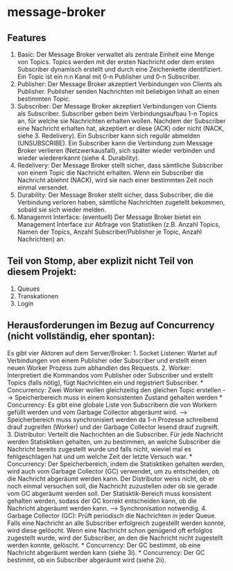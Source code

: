 message-broker
==============

## Features
1. Basic: Der Message Broker verwaltet als zentrale Einheit eine Menge von Topics. Topics werden mit der ersten Nachricht oder dem ersten Subscriber dynamisch erstellt und durch eine Zeichenkette identifiziert. Ein Topic ist ein n:n Kanal mit 0-n Publisher und 0-n Subscriber.
2. Publisher: Der Message Broker akzeptiert Verbindungen von Clients als Publisher. Publisher senden Nachrichten mit beliebigen Inhalt an einen bestimmten Topic.
3. Subscriber: Der Message Broker akzeptiert Verbindungen von Clients als Subscriber. Subscriber geben beim Verbindungsaufbau 1-n Topics an, für welche sie Nachrichten erhalten wollen. Nachdem der Subscriber eine Nachricht erhalten hat, akzeptiert er diese (ACK) oder nicht (NACK, siehe 3. Redelivery). Ein Subscriber kann sich regulär abmelden (UNSUBSCRIBE). Ein Subscriber kann die Verbindung zum Message Broker verlieren (Netzwerkausfall), sich später wieder verbinden und wieder wiedererkannt (siehe 4. Durability).
3. Redelivery: Der Message Broker stellt sicher, dass sämtliche Subscriber von einem Topic die Nachricht erhalten. Wenn ein Subscriber die Nachricht ablehnt (NACK), wird sie nach einer bestimmten Zeit noch einmal versendet.
4. Durability: Der Message Broker stellt sicher, dass Subscriber, die die Verbindung verloren haben, sämtliche Nachrichten zugetellt bekommen, sobald sie sich wieder melden.
5. Managemnt Interface: (eventuell) Der Message Broker bietet ein Management Interface zur Abfrage von Statistiken (z.B. Anzahl Topics, Namen der Topics, Anzahl Subscriber/Publisher je Topic, Anzahl Nachrichten) an.

## Teil von Stomp, aber explizit nicht Teil von diesem Projekt:
1. Queues
2. Transkationen
3. Login

## Herausforderungen im Bezug auf Concurrency (nicht vollständig, eher spontan):
Es gibt vier Aktoren auf dem Server/Broker:
    1. Socket Listener: Wartet auf Verbindungen von einem Publisher oder Subscriber und erstellt einen neuen Worker Prozess zum abhandlen des Requests.
    2. Worker: Interpretiert die Kommandos vom Publisher oder Subscriber und erstellt Topics (falls nötig), fügt Nachrichten ein und registriert Subscriber.
        * Concurrency: Zwei Worker wollen gleichzeitig den gleichen Topic erstellen --> Speicherbereich muss in einem konsistenten Zustand gehalten werden
        * Concurrency: Es gibt eine globale Liste von Subscribern die von Workern gefüllt werden und vom Garbage Collector abgeräumt wird. --> Speicherbereich muss synchronisiert werden da 1-n Prozesse schreibend drauf zugreifen (Worker) und der Garbage Collector lesend drauf zugreift.
    3. Distributor: Verteilt die Nachrichten an die Subscriber. Für jede Nachricht werden Statisktiken gehalten, um zu bestimmen, an welche Subscriber die Nachricht bereits zugestellt wurde und falls nicht, wieviel mal es fehlgeschlagen hat und um welche Zeit der letzte Versuch war.
        * Concurrency: Der Speicherbereich, indem die Statisktiken gehalten werden, wird auch vom Garbage Collector (GC) verwendet, um zu entscheiden, ob die Nachricht abgeräumt werden kann. Der Distributor weiss nicht, ob er noch einmal versuchen soll, die Nachricht zuzustellen oder ob sie gerade vom GC abgeräumt werden soll. Der Statisktik-Bereich muss konsistent gehalten werden, sodass der GC korrekt entscheiden kann, ob die Nachricht abgeräumt werden kann. --> Synchronisation notwendig.
    4. Garbage Collector (GC): Prüft periodisch die Nachrichten in jeder Queue. Falls eine Nachricht an alle Subscriber erfolgreich zugestellt werden konnte, wird diese gelöscht. Wenn eine Nachricht schon genügend oft erfolglos zugestellt wurde, wird der Subscriber, an den die Nachricht nicht zugestellt werden konnte, gelöscht.
        * Concurrency: Der GC bestimmt, ob eine Nachricht abgeräumt werden kann (siehe 3i).
        * Concurrency: Der GC bestimmt, ob ein Subscriber abgeräumt wird (siehe 2ii).
